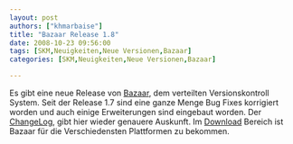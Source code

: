 ```yaml
---
layout: post
authors: ["khmarbaise"]
title: "Bazaar Release 1.8"
date: 2008-10-23 09:56:00
tags: [SKM,Neuigkeiten,Neue Versionen,Bazaar]
categories: [SKM,Neuigkeiten,Neue Versionen,Bazaar]

---
```

Es gibt eine neue Release von [Bazaar](http://www.bazaar-vcs.org), dem verteilten Versionskontroll System. 
Seit der Release 1.7 sind eine ganze Menge Bug Fixes korrigiert worden und auch einige Erweiterungen sind eingebaut worden. 
Der [ChangeLog](http://doc.bazaar-vcs.org/bzr.1.8/en/release-notes/NEWS.html#bzr-1-8-2008-10-16), gibt hier wieder genauere Auskunft. 
Im [Download](http://bazaar-vcs.org/Download) Bereich ist Bazaar für die Verschiedensten Plattformen zu bekommen.
